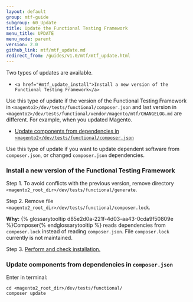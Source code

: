 ```yaml
---
layout: default
group: mtf-guide
subgroup: 60_Update
title: Update the Functional Testing Framework
menu_title: UPDATE
menu_node: parent
version: 2.0
github_link: mtf/mtf_update.md
redirect_from: /guides/v1.0/mtf/mtf_update.html
---
```


Two types of updates are available.

-     <a href="#mtf_update_install">Install a new version of the Functional Testing Framework</a>

<div class="bs-callout bs-callout-info" id="info">
<p>Use this type of update if the version of the Functional Testing Framework in <code>&lt;magento2&gt;/dev/tests/functional/composer.json</code> and last version in <code>&lt;magento2&gt;/dev/tests/functional/vendor/magento/mtf/CHANGELOG.md</code> are different. For example, when you updated Magento.</p>
</div>

-    <a href="#mtf_update_depend">Update components from dependencies in <code>&lt;magento2&gt;/dev/tests/functional/composer.json</code></a>

<div class="bs-callout bs-callout-info" id="info">
<p>Use this type of update if you want to update dependent software from <code>composer.json</code>, or changed <code>composer.json</code> dependencies.</p>
</div>


<h3 id="mtf_update_install">Install a new version of the Functional Testing Framework</h3>

Step 1.    To avoid conflicts with the previous version, remove directory `<magento2_root_dir>/dev/tests/functional/generate`.


Step 2.    Remove file `<magento2_root_dir>/dev/tests/functional/composer.lock`.

<div class="bs-callout bs-callout-info" id="info">
  <p><b>Why:</b> {% glossarytooltip d85e2d0a-221f-4d03-aa43-0cda9f50809e %}Composer{% endglossarytooltip %} reads dependencies from <code>composer.lock</code> instead of reading <code>composer.json</code>. File <code>composer.lock</code> currently is not maintained.</p>
</div>

Step 3.    <a href="{{ page.baseurl }}mtf/mtf_installation.html#mtf_install_perform">Perform and check installation.</a>

<h3 id="mtf_update_depend">Update components from dependencies in <code>composer.json</code></h3>

Enter in terminal:

    cd <magento2_root_dir>/dev/tests/functional/
    composer update
